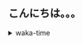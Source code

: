 ## こんにちは。。。

<p></p>

<details>
<summary>waka-time</summary>

<!--START_SECTION:waka-->
![Code Time](http://img.shields.io/badge/Code%20Time-17%20hrs%2010%20mins-blue)

**🐱 My GitHub Data** 

> 🏆 139 Contributions in the Year 2023
 > 
> 📦 149 Bytes Used in GitHub's Storage 
 > 
> 🚫 Not Opted to Hire
 > 
> 📜 4 Public Repositories 
 > 
> 🔑 1 Private Repository 
 > 
**I'm an Early 🐤** 

```text
🌞 Morning       33 commits       ███░░░░░░░░░░░░░░░░░░░░░░   12.99 % 
🌆 Daytime      103 commits       ██████████░░░░░░░░░░░░░░░   40.55 % 
🌃 Evening      102 commits       ██████████░░░░░░░░░░░░░░░   40.16 % 
🌙 Night         16 commits       █░░░░░░░░░░░░░░░░░░░░░░░░   06.30 % 

```
📅 **I'm Most Productive on Wednesday** 

```text
Monday          17 commits       █░░░░░░░░░░░░░░░░░░░░░░░░   06.69 % 
Tuesday         16 commits       █░░░░░░░░░░░░░░░░░░░░░░░░   06.30 % 
Wednesday       55 commits       █████░░░░░░░░░░░░░░░░░░░░   21.65 % 
Thursday        35 commits       ███░░░░░░░░░░░░░░░░░░░░░░   13.78 % 
Friday          55 commits       █████░░░░░░░░░░░░░░░░░░░░   21.65 % 
Saturday        26 commits       ██░░░░░░░░░░░░░░░░░░░░░░░   10.24 % 
Sunday          50 commits       █████░░░░░░░░░░░░░░░░░░░░   19.69 % 

```


📊 **This Week I Spent My Time On** 

```text
⌚︎ Time Zone: Asia/Tokyo

💬 Programming Languages: 
Markdown                 5 hrs 49 mins       ████████░░░░░░░░░░░░░░░░░   33.94 % 
Go                       4 hrs 21 mins       ██████░░░░░░░░░░░░░░░░░░░   25.38 % 
TypeScript               2 hrs 40 mins       ████░░░░░░░░░░░░░░░░░░░░░   15.55 % 
JSON                     59 mins             █░░░░░░░░░░░░░░░░░░░░░░░░   05.75 % 
JavaScript               56 mins             █░░░░░░░░░░░░░░░░░░░░░░░░   05.52 % 

🔥 Editors: 
VS Code                  17 hrs 10 mins      █████████████████████████   100.00 % 

💻 Operating System: 
Mac                      17 hrs 10 mins      █████████████████████████   100.00 % 

```

**I Mostly Code in Shell** 

```text
Shell                    1 repo              █████████████████████████   100.00 % 

```


**Timeline**

![Chart not found](https://raw.githubusercontent.com/purapetino/purapetino/main/charts/bar_graph.png) 


 Last Updated on 18/02/2023 15:15:55 UTC
<!--END_SECTION:waka-->

</details>

